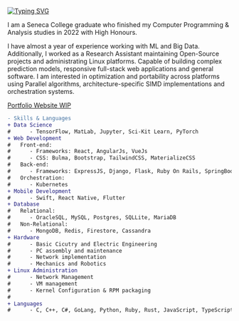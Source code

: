 [![Typing SVG](https://readme-typing-svg.herokuapp.com?font=Teko&size=40&duration=2800&color=53DBF7&center=true&vCenter=true&multiline=true&width=1000&height=120&lines=Iurii+Kondrakov;Welcome+to+my+GitHub+Page+%F0%9F%91%8B)](https://git.io/typing-svg)

I am a Seneca College graduate who finished my Computer Programming & Analysis studies in 2022 with High Honours.

I have almost a year of experience working with ML and Big Data. Additionally, I worked as a Research Assistant maintaining Open-Source projects and administrating Linux platforms. Capable of building complex prediction models, responsive full-stack web applications and general software. I am interested in optimization and portability across platforms using Parallel algorithms, architecture-specific SIMD implementations and orchestration systems.

[Portfolio Website WIP](https://portfolio.noxu.dev/)

``` diff 
- Skills & Languages
+ Data Science
#      - TensorFlow, MatLab, Jupyter, Sci-Kit Learn, PyTorch
+ Web Development
#   Front-end:
#      - Frameworks: React, AngularJs, VueJs
#      - CSS: Bulma, Bootstrap, TailwindCSS, MaterializeCSS
#   Back-end:
#      - Frameworks: ExpressJS, Django, Flask, Ruby On Rails, SpringBoot, ASP.Net
#   Orchestration:
#      - Kubernetes
+ Mobile Development
#      - Swift, React Native, Flutter
+ Database
#   Relational:
#      - OracleSQL, MySQL, Postgres, SQLLite, MariaDB
#   Non-Relational:
#      - MongoDB, Redis, Firestore, Cassandra
+ Hardware
#      - Basic Cicutry and Electric Engineering
#      - PC assembly and maintenance
#      - Network implementation
#      - Mechanics and Robotics
+ Linux Administration 
#      - Network Management
#      - VM management 
#      - Kernel Configuration & RPM packaging
#
+ Languages
#      - C, C++, C#, GoLang, Python, Ruby, Rust, JavaScript, TypeScript, Java, Swift, FreePascal
```
